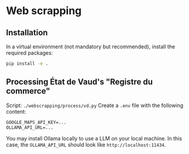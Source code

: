 # Web scrapping


## Installation

In a virtual environment (not mandatory but recommended), install the required packages:
```bash
pip install -e .
```


## Processing État de Vaud's "Registre du commerce"

Script: `./webscrapping/process/vd.py`
Create a `.env` file with the following content:
```
GOOGLE_MAPS_API_KEY=...
OLLAMA_API_URL=...
```

You may install Ollama locally to use a LLM on your local machine. In this case, the `OLLAMA_API_URL` should look like `http://localhost:11434`.
